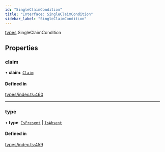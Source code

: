 ```yaml
---
id: "SingleClaimCondition"
title: "Interface: SingleClaimCondition"
sidebar_label: "SingleClaimCondition"
---
```


[types](../../../modules/Types/Types.md).SingleClaimCondition

## Properties

### claim

• **claim**: [`Claim`](../../../modules/Types/Types.md#claim)

#### Defined in

[types/index.ts:460](https://github.com/PolymeshAssociation/polymesh-sdk/blob/968f8d70c/src/types/index.ts#L460)

___

### type

• **type**: [`IsPresent`](../../../enums/Types/ConditionType/ConditionType.md#ispresent) \| [`IsAbsent`](../../../enums/Types/ConditionType/ConditionType.md#isabsent)

#### Defined in

[types/index.ts:459](https://github.com/PolymeshAssociation/polymesh-sdk/blob/968f8d70c/src/types/index.ts#L459)
